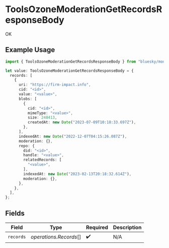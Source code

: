 # ToolsOzoneModerationGetRecordsResponseBody

OK

## Example Usage

```typescript
import { ToolsOzoneModerationGetRecordsResponseBody } from "bluesky/models/operations";

let value: ToolsOzoneModerationGetRecordsResponseBody = {
  records: [
    {
      uri: "https://firm-impact.info",
      cid: "<id>",
      value: "<value>",
      blobs: [
        {
          cid: "<id>",
          mimeType: "<value>",
          size: 248413,
          createdAt: new Date("2023-07-09T10:18:33.697Z"),
        },
      ],
      indexedAt: new Date("2022-12-07T04:15:26.087Z"),
      moderation: {},
      repo: {
        did: "<id>",
        handle: "<value>",
        relatedRecords: [
          "<value>",
        ],
        indexedAt: new Date("2023-02-13T20:18:32.614Z"),
        moderation: {},
      },
    },
  ],
};
```

## Fields

| Field                  | Type                   | Required               | Description            |
| ---------------------- | ---------------------- | ---------------------- | ---------------------- |
| `records`              | *operations.Records*[] | :heavy_check_mark:     | N/A                    |
